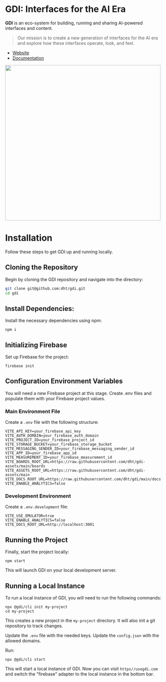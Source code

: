 # GDI: Interfaces for the AI Era

**GDI** is an eco-system for building, running and sharing AI-powered interfaces and content.

> Our mission is to create a new generation of interfaces for the AI era and explore how these interfaces operate, look, and feel.

- [Website](https://usegdi.com)
- [Documentation](https://usegdi.com/docs#introduction/about.md)

<img src="https://raw.githubusercontent.com/dht/gdi-assets/main/assets/images/screenshot.jpg" width="500"/>

# Installation

Follow these steps to get GDI up and running locally.

## Cloning the Repository

Begin by cloning the GDI repository and navigate into the directory:

```bash
git clone git@github.com:dht/gdi.git
cd gdi
```

## Install Dependencies:

Install the necessary dependencies using npm:

```
npm i
```

## Initializing Firebase

Set up Firebase for the project:

```
firebase init
```

## Configuration Environment Variables

You will need a new Firebase project at this stage. Create .env files and populate them with your Firebase project values.

### Main Environment File

Create a `.env` file with the following structure:

```
VITE_API_KEY=your_firebase_api_key
VITE_AUTH_DOMAIN=your_firebase_auth_domain
VITE_PROJECT_ID=your_firebase_project_id
VITE_STORAGE_BUCKET=your_firebase_storage_bucket
VITE_MESSAGING_SENDER_ID=your_firebase_messaging_sender_id
VITE_APP_ID=your_firebase_app_id
VITE_MEASUREMENT_ID=your_firebase_measurement_id
VITE_BOARDS_ROOT_URL=https://raw.githubusercontent.com/dht/gdi-assets/main/boards
VITE_ASSETS_ROOT_URL=https://raw.githubusercontent.com/dht/gdi-assets/main
VITE_DOCS_ROOT_URL=https://raw.githubusercontent.com/dht/gdi/main/docs
VITE_ENABLE_ANALYTICS=false
```

### Development Environment

Create a `.env.development` file:

```
VITE_USE_EMULATOR=true
VITE_ENABLE_ANALYTICS=false
VITE_DOCS_ROOT_URL=http://localhost:3001
```

## Running the Project

Finally, start the project locally:

```
npm start
```

This will launch GDI on your local development server.

## Running a Local Instance

To run a local instance of GDI, you will need to run the following commands:

```
npx @gdi/cli init my-project
cd my-project
```

This creates a new project in the `my-project` directory. It will also init a git repository to track changes.

Update the `.env` file with the needed keys.
Update the `config.json` with the allowed domains.

Run:

```
npx @gdi/cli start
```

This will start a local instance of GDI. Now you can visit `https//usegdi.com` and switch the "firebase" adapter to the local instance in the bottom bar.
